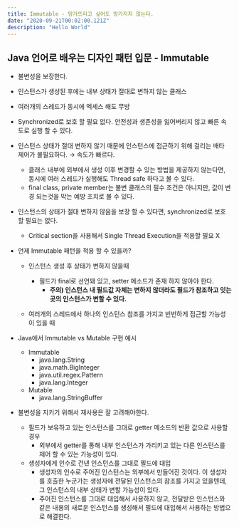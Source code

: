 ```yaml
---
title: Immutable - 망가뜨리고 싶어도 망가지지 않는다.
date: "2020-09-21T00:02:00.121Z"
description: "Hello World"
---
```


## Java 언어로 배우는 디자인 패턴 입문 - Immutable

- 불변성을 보장한다.
- 인스턴스가 생성된 후에는 내부 상태가 절대로 변하지 않는 클래스
- 여러개의 스레드가 동시에 엑세스 해도 무방
- Synchronized로 보호 할 필요 없다. 안전성과 생존성을 잃어버리지 않고 빠른 속도로 실행 할 수 있다.
- 인스턴스 상태가 절대 변하지 않기 때문에 인스턴스에 접근하기 위해 걸리는 배타 제어가 불필요하다. → 속도가 빠르다.
    - 클래스 내부에 외부에서 생성 이후 변경할 수 있는 방법을 제공하지 않는다면, 동시에 여러 스레드가 실행해도 Thread safe 하다고 볼 수 있다.
    - final class, private member는 불변 클래스의 필수 조건은 아니지만, 값이 변경 되는것을 막는 예방 조치로 볼 수 있다.
- 인스턴스의 상태가 절대 변하지 않음을 보장 할 수 있다면, synchronized로 보호 할 필요는 없다.
    - Critical section을 사용해서 Single Thread Execution을 적용할 필요 X
- 언제 Immutable 패턴을 적용 할 수 있을까?
    - 인스턴스 생성 후 상태가 변하지 않을때
        - 필드가 final로 선언돼 있고, setter 메소드가 존재 하지 않아야 한다.
            - **주의) 인스턴스 내 필드값 자체는 변하지 않더라도 필드가 참조하고 잇는 곳의 인스턴스가 변할 수  있다.**

    - 여러개의 스레드에서 하나의 인스턴스 참조를 가지고 빈번하게 접근할 가능성이 있을 때

- Java에서 Immutable vs Mutable 구현 예시
    - Immutable
        - java.lang.String
        - java.math.BigInteger
        - java.util.regex.Pattern
        - java.lang.Integer
    - Mutable
        - java.lang.StringBuffer
- 불변성을 지키기 위해서 재사용은 잘 고려해야한다.
    - 필드가 보유하고 있는 인스턴스를 그대로 getter 메소드의 반환 값으로 사용할 경우
        - 외부에서 getter를 통해 내부 인스턴스가 가리키고 있는 다른 인스턴스를 제어 할 수 있는 가능성이 있다.
    - 생성자에게 인수로 건낸 인스턴스를 그대로 필드에 대입
        - 생성자의 인수로 주어진 인스턴스는 외부에서 만들어진 것이다. 이 생성자를 호출한 누군가는 생성자에 전달된 인스턴스의 참조를 가지고 있을텐데, 그 인스턴스의 내부 상태가 변할 가능성이 있다.
        - 주어진 인스턴스를 그대로 대입해서 사용하지 않고, 전달받은 인스턴스와 같은 내용의 새로운 인스턴스를 생성해서 필드에 대입해서 사용하는 방법으로 해결한다.